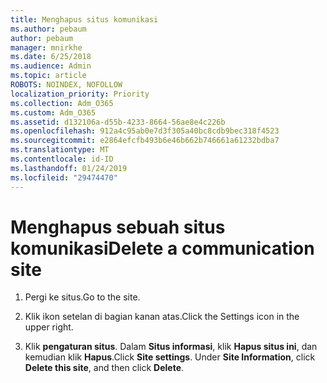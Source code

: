 ```yaml
---
title: Menghapus situs komunikasi
ms.author: pebaum
author: pebaum
manager: mnirkhe
ms.date: 6/25/2018
ms.audience: Admin
ms.topic: article
ROBOTS: NOINDEX, NOFOLLOW
localization_priority: Priority
ms.collection: Adm_O365
ms.custom: Adm_O365
ms.assetid: d132106a-d55b-4233-8664-56ae8e4c226b
ms.openlocfilehash: 912a4c95ab0e7d3f305a40bc8cdb9bec318f4523
ms.sourcegitcommit: e2864efcfb493b6e46b662b746661a61232bdba7
ms.translationtype: MT
ms.contentlocale: id-ID
ms.lasthandoff: 01/24/2019
ms.locfileid: "29474470"
---
```

# <a name="delete-a-communication-site"></a><span data-ttu-id="3d36d-102">Menghapus sebuah situs komunikasi</span><span class="sxs-lookup"><span data-stu-id="3d36d-102">Delete a communication site</span></span>

1. <span data-ttu-id="3d36d-103">Pergi ke situs.</span><span class="sxs-lookup"><span data-stu-id="3d36d-103">Go to the site.</span></span>
    
2. <span data-ttu-id="3d36d-104">Klik ikon setelan di bagian kanan atas.</span><span class="sxs-lookup"><span data-stu-id="3d36d-104">Click the Settings icon in the upper right.</span></span>
    
3. <span data-ttu-id="3d36d-p101">Klik **pengaturan situs**. Dalam **Situs informasi**, klik **Hapus situs ini**, dan kemudian klik **Hapus**.</span><span class="sxs-lookup"><span data-stu-id="3d36d-p101">Click **Site settings**. Under **Site Information**, click **Delete this site**, and then click **Delete**.</span></span>
    

